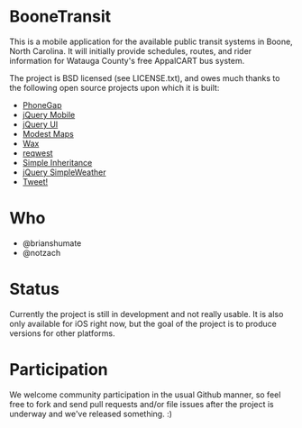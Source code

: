 BooneTransit
============

This is a mobile application for the available public transit systems in Boone, North Carolina. It will initially provide schedules, routes, and rider information for Watauga County's free AppalCART bus system.

The project is BSD licensed (see LICENSE.txt), and owes much thanks to the following open source projects upon which it is built:

 * [PhoneGap](http://www.phonegap.com/)
 * [jQuery Mobile](http://jquerymobile.com/)
 * [jQuery UI](http://jqueryui.com/)
 * [Modest Maps](http://modestmaps.com/)
 * [Wax](https://github.com/mapbox/wax)
 * [reqwest](https://github.com/ded/Reqwest)
 * [Simple Inheritance](http://ejohn.org/)
 * [jQuery SimpleWeather](http://plugins.jquery.com/project/simpleWeather)
 * [Tweet!](http://tweet.seaofclouds.com/)

Who
===

 * @brianshumate
 * @notzach

Status
======

Currently the project is still in development and not really usable. It is also only available for iOS right now, but the goal of the project is to produce versions for other platforms.

Participation
=============

We welcome community participation in the usual Github manner, so feel free to fork and send pull requests and/or file issues after the project is underway and we've released something. :)